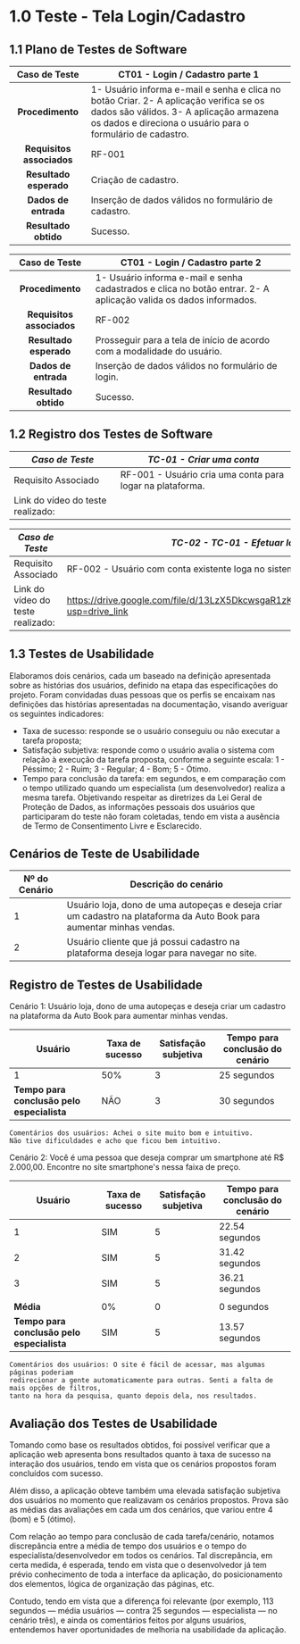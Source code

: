# 1.0 Teste - Tela Login/Cadastro
## 1.1 Plano de Testes de Software

**Caso de Teste** | **CT01 - Login / Cadastro parte 1**
 :--------------: | ------------
**Procedimento**  | 1- Usuário informa e-mail e senha e clica no botão Criar. 2- A aplicação verifica se os dados são válidos. 3- A aplicação armazena os dados e direciona o usuário para o formulário de cadastro.
**Requisitos associados** | RF-001
**Resultado esperado** | Criação de cadastro.
**Dados de entrada** | Inserção de dados válidos no formulário de cadastro.
**Resultado obtido** | Sucesso.




**Caso de Teste** | **CT01 - Login / Cadastro parte 2**
 :--------------: | ------------
**Procedimento**  | 1- Usuário informa e-mail e senha cadastrados e clica no botão entrar. 2- A aplicação valida os dados informados.
**Requisitos associados** | RF-002
**Resultado esperado** | Prosseguir para a tela de início de acordo com a modalidade do usuário.
**Dados de entrada** | Inserção de dados válidos no formulário de login.
**Resultado obtido** | Sucesso.


## 1.2 Registro dos Testes de Software


|*Caso de Teste*                                 |*TC-01 - Criar uma conta*                                         |
|---|---|
|Requisito Associado | RF-001 - Usuário cria uma conta para logar na plataforma.|
|Link do vídeo do teste realizado: | | 

|*Caso de Teste*                                 |*TC-02 - TC-01 - Efetuar login*                                         |
|---|---|
|Requisito Associado | RF-002 - Usuário com conta existente loga no sistema.|
|Link do vídeo do teste realizado: | https://drive.google.com/file/d/13LzX5DkcwsgaR1zKEmnbNmvCrUCXndgr/view?usp=drive_link | 


## 1.3 Testes de Usabilidade

Elaboramos dois cenários, cada um baseado na definição apresentada sobre as histórias dos usuários, definido na etapa das especificações do projeto.
Foram convidadas duas pessoas que os perfis se encaixam nas definições das histórias apresentadas na documentação, visando averiguar os seguintes indicadores:
- Taxa de sucesso: responde se o usuário conseguiu ou não executar a tarefa proposta;
- Satisfação subjetiva: responde como o usuário avalia o sistema com relação à execução da tarefa proposta, conforme a seguinte escala:
           1 - Péssimo;
           2 - Ruim;
           3 - Regular;
           4 - Bom;
           5 - Ótimo.
- Tempo para conclusão da tarefa: em segundos, e em comparação com o tempo utilizado quando um especialista (um desenvolvedor) realiza a mesma tarefa.
Objetivando respeitar as diretrizes da Lei Geral de Proteção de Dados, as informações pessoais dos usuários que participaram do teste não foram coletadas, tendo em vista a ausência de Termo de Consentimento Livre e Esclarecido.


## Cenários de Teste de Usabilidade

| Nº do Cenário | Descrição do cenário |
|---------------|----------------------|
| 1             | Usuário loja, dono de uma autopeças e deseja criar um cadastro na plataforma da Auto Book para aumentar minhas vendas. |
| 2             | Usuário cliente que já possui cadastro na plataforma deseja logar para navegar no site. |


## Registro de Testes de Usabilidade

Cenário 1: Usuário loja, dono de uma autopeças e deseja criar um cadastro na plataforma da Auto Book para aumentar minhas vendas.

| Usuário | Taxa de sucesso | Satisfação subjetiva | Tempo para conclusão do cenário |
|---------|-----------------|----------------------|---------------------------------|
| 1       | 50%             | 3                    | 25 segundos                     |                          |
| **Tempo para conclusão pelo especialista** | NÃO | 3 | 30 segundos |


    Comentários dos usuários: Achei o site muito bom e intuitivo. 
    Não tive dificuldades e acho que ficou bem intuitivo.




Cenário 2: Você é uma pessoa que deseja comprar um smartphone até R$ 2.000,00. Encontre no site smartphone's nessa faixa de preço.

| Usuário | Taxa de sucesso | Satisfação subjetiva | Tempo para conclusão do cenário |
|---------|-----------------|----------------------|---------------------------------|
| 1       | SIM             | 5                    | 22.54 segundos                          |
| 2       | SIM             | 5                    | 31.42 segundos                          |
| 3       | SIM             | 5                    | 36.21 segundos                          |
|  |  |  |  |
| **Média**     | 0%           | 0                | 0 segundos                           |
| **Tempo para conclusão pelo especialista** | SIM | 5 | 13.57 segundos |


    Comentários dos usuários: O site é fácil de acessar, mas algumas páginas poderiam 
    redirecionar a gente automaticamente para outras. Senti a falta de mais opções de filtros, 
    tanto na hora da pesquisa, quanto depois dela, nos resultados.




## Avaliação dos Testes de Usabilidade


Tomando como base os resultados obtidos, foi possível verificar que a aplicação web apresenta bons resultados quanto à taxa de sucesso na interação dos usuários, tendo em vista que os cenários propostos foram concluídos com sucesso.

Além disso, a aplicação obteve também uma elevada satisfação subjetiva dos usuários no momento que realizavam os cenários propostos. Prova são as médias das avaliações em cada um dos cenários, que variou entre 4 (bom) e 5 (ótimo).

Com relação ao tempo para conclusão de cada tarefa/cenário, notamos discrepância entre a média de tempo dos usuários e o tempo do especialista/desenvolvedor em todos os cenários. Tal discrepância, em certa medida, é esperada, tendo em vista que o desenvolvedor já tem prévio conhecimento de toda a interface da aplicação, do posicionamento dos elementos, lógica de organização das páginas, etc.

Contudo, tendo em vista que a diferença foi relevante (por exemplo, 113 segundos — média usuários — contra 25 segundos — especialista — no cenário três), e ainda os comentários feitos por alguns usuários, entendemos haver oportunidades de melhoria na usabilidade da aplicação.



